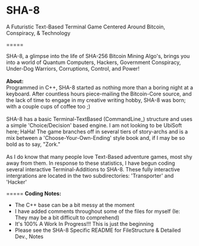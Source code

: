 SHA-8
=====

A Futuristic Text-Based Terminal Game Centered Around Bitcoin, Conspiracy, &amp; Technology

=====

SHA-8, a glimpse into the life of SHA-256 Bitcoin Mining Algo's, brings you into a world of Quantum Computers, Hackers, Government Conspiracy, Under-Dog Warriors, Corruptions, Control, and Power! 
<br>
<br>
<b>About:</b>
<br>
Programmed in C++, SHA-8 started as nothing more than a boring night at a keyboard. After countless hours piece-mailing the Bitcoin-Core source, and the lack of time to engage in my creative writing hobby, SHA-8 was born; with a couple cups of coffee too ;)
<br><br>
SHA-8 has a basic Terminal-TextBased (CommandLine_) structure and uses a simple 'Choice/Decision' based engine. I am not looking to be UbiSoft here; HaHa! The game branches off in several tiers of story-archs and is a mix between a 'Choose-Your-Own-Ending' style book and, if I may be so bold as to say, "Zork."
<br><br>
As I do know that many people love Text-Based adventure games, most shy away from them. In response to these statistics, I have begun coding several interactive Terminal-Additions to SHA-8. These fully interactive intergrations are located in the two subdirectories: 'Transporter' and 'Hacker'

=====
<b>Coding Notes:</b>
- The C++ base can be a bit messy at the moment
- I have added comments throughout some of the files for myself (Ie: They may be a bit difficult to comprehend)
- It's 100% A Work In Progress!!! This is just the beginning
- Please see the SHA-8 Specific README for FileStructure & Detailed Dev., Notes
